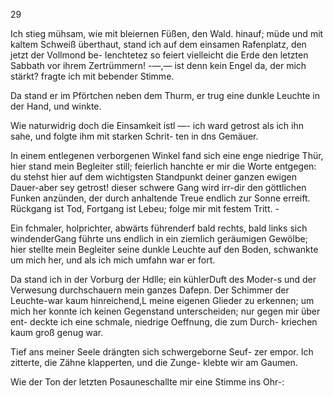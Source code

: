 29

Ich stieg mühsam, wie mit bleiernen Füßen, den Wald.
hinauf; müde und mit kaltem Schweiß überthaut, stand ich
auf dem einsamen Rafenplatz, den jetzt der Vollmond be-
lenchtetez so feiert vielleicht die Erde den letzten Sabbath
vor ihrem Zertrümmern! -—,— ist denn kein Engel da, der
mich stärkt? fragte ich mit bebender Stimme.

Da stand er im Pförtchen neben dem Thurm, er trug
eine dunkle Leuchte in der Hand, und winkte.

Wie naturwidrig doch die Einsamkeit istl —- ich ward
getrost als ich ihn sahe, und folgte ihm mit starken Schrit-
ten in dns Gemäuer.

In einem entlegenen verborgenen Winkel fand sich eine
enge niedrige Thür, hier stand mein Begleiter still; feierlich
hanchte er mir die Worte entgegen: du stehst hier auf dem
wichtigsten Standpunkt deiner ganzen ewigen Dauer-aber
sey getrost! dieser schwere Gang wird irr-dir den göttlichen
Funken anzünden, der durch anhaltende Treue endlich zur
Sonne erreift. Rückgang ist Tod, Fortgang ist Lebeu; folge
mir mit festem Tritt. -

Ein fchmaler, holprichter, abwärts führenderf bald rechts,
bald links sich windenderGang führte uns endlich in ein
ziemlich geräumigen Gewölbe; hier stellte mein Begleiter
seine dunkle Leuchte auf den Boden, schwankte um mich her,
und als ich mich umfahn war er fort.

Da stand ich in der Vorburg der Hdlle; ein kühlerDuft
des Moder-s und der Verwesung durchschauern mein ganzes
Dafepn. Der Schimmer der Leuchte-war kaum hinreichend,L
meine eigenen Glieder zu erkennen; um mich her konnte ich
keinen Gegenstand unterscheiden; nur gegen mir über ent-
deckte ich eine schmale, niedrige Oeffnung, die zum Durch-
kriechen kaum groß genug war.

Tief ans meiner Seele drängten sich schwergeborne Seuf-
zer empor. Ich zitterte, die Zähne klapperten, und die Zunge-
klebte wir am Gaumen.

Wie der Ton der letzten Posauneschallte mir eine Stimme
ins Ohr-:

